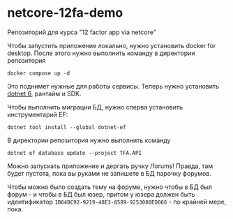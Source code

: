 # netcore-12fa-demo

Репозиторий для курса "12 factor app via netcore"

Чтобы запустить приложение локально, нужно установить docker for desktop. После этого нужно выполнить команду в директории репозитория

```shell
docker compose up -d
```

Это поднимет нужные для работы сервисы. Теперь нужно установить [dotnet 6](https://dotnet.microsoft.com/en-us/download/dotnet/6.0), рантайм и SDK.

Чтобы выполнить миграции БД, нужно сперва установить инструментарий EF:

```shell
dotnet tool install --global dotnet-ef
```

В директории репозитория нужно выполнить команду

```shell
dotnet ef database update --project TFA.API
```

Можно запускать приложение и дергать ручку /forums! Правда, там будет пустота, пока вы руками не запишете в БД парочку форумов.

Чтобы можно было создать тему на форуме, нужно чтобы в БД был форум - и чтобы в БД был юзер, притом у юзера должен быть идентификатор `1B64BC92-9219-48E3-8589-9253080ED066` - по крайней мере, пока.